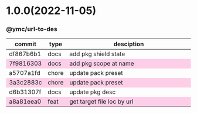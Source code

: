 <a name="1.0.0"></a>
# 1.0.0(2022-11-05)
### @ymc/url-to-des
<table><thead><tr><th>commit</th><th>type</th><th style="width:80%">desciption</th></tr></thead><tbody><tr><td><a title="docs(core): add pkg shield state&#10;&#10;update lin,tes state in readme.md&#10;update banner in dist&#10;&#10;generated by ymc@robot" hrel="https://github.com/ymc-github/js-idea/commit/2df867b6b1bb8037b7a6a2f24fc5116fc743a55d"> df867b6b1 </a></td>
<td>docs</td>
<td>add pkg shield state</td></tr>
<tr style="background-color:#fdcee8;" ><td><a title="docs(core): add pkg scope at name&#10;&#10;export setClassConstructor and alias&#10;export setClassMethod and alias&#10;export mixClass and alias&#10;export setClassMethodAlias&#10;&#10;generated by ymc@robot" hrel="https://github.com/ymc-github/js-idea/commit/17f9816303affed7df6cf9d56cf31f4ee2c7cbd5"> 7f9816303 </a></td>
<td>docs</td>
<td>add pkg scope at name</td></tr>
<tr><td><a title="chore(core): update pack preset&#10;&#10;export paramJsonToString&#10;export getValFromParam&#10;export camelizeFlags&#10;export getBuiltinConfig,getCliFlags&#10;&#10;generated by ymc@robot" hrel="https://github.com/ymc-github/js-idea/commit/2a5707a1fd6cde70cee971b4d9bff9313669b08b"> a5707a1fd </a></td>
<td>chore</td>
<td>update pack preset</td></tr>
<tr style="background-color:#fdcee8;" ><td><a title="chore(core): update pack preset&#10;&#10;update packagejson.description&#10;&#10;generated by ymc@robot" hrel="https://github.com/ymc-github/js-idea/commit/53a3c2883cde6349aa21cc8a94c1887036a7efc2"> 3a3c2883c </a></td>
<td>chore</td>
<td>update pack preset</td></tr>
<tr><td><a title="docs(core): update pkg desc&#10;&#10;" hrel="https://github.com/ymc-github/js-idea/commit/6d6b31307f2459e8711f79e1b6074ad1a515ff9d"> d6b31307f </a></td>
<td>docs</td>
<td>update pkg desc</td></tr>
<tr style="background-color:#fdcee8;" ><td><a title="feat(core): get target file loc by url&#10;&#10;" hrel="https://github.com/ymc-github/js-idea/commit/4a8a81eea0c08de55b32c4a94ec1dc9f39f78935"> a8a81eea0 </a></td>
<td>feat</td>
<td>get target file loc by url</td></tr></tbody></table>
